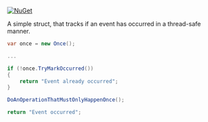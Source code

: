 [![NuGet](https://img.shields.io/nuget/v/Once.svg)](https://www.nuget.org/packages/Once/)

A simple struct, that tracks if an event has occurred in a thread-safe manner.

```csharp
var once = new Once();

...

if (!once.TryMarkOccurred())
{
    return "Event already occurred";
}

DoAnOperationThatMustOnlyHappenOnce();

return "Event occurred";
```
